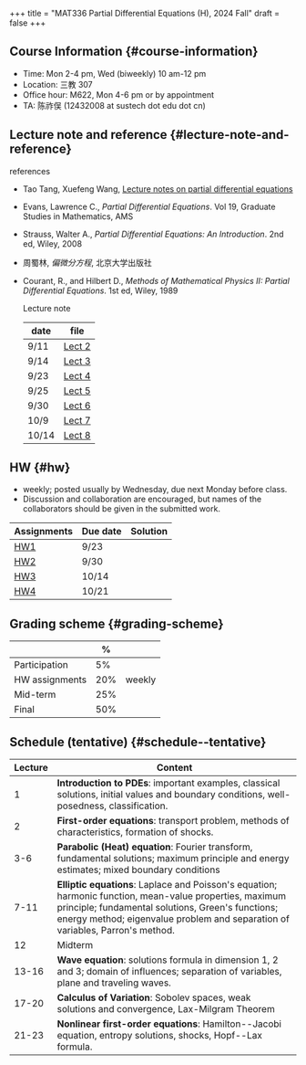 +++
title = "MAT336 Partial Differential Equations (H), 2024 Fall"
draft = false
+++

## Course Information {#course-information}

-   Time: Mon 2-4 pm, Wed (biweekly) 10 am-12 pm
-   Location: 三教 307
-   Office hour: M622, Mon 4-6 pm or by appointment
-   TA: 陈祚俣 (12432008 at sustech dot edu dot cn)


## Lecture note and reference {#lecture-note-and-reference}

references

-   Tao Tang, Xuefeng Wang, [Lecture notes on partial differential equations](./PDE-notes-TW.pdf)
-   Evans, Lawrence C.,  _Partial Differential Equations_. Vol 19, Graduate Studies in Mathematics, AMS
-   Strauss, Walter A., _Partial Differential Equations: An Introduction_. 2nd ed, Wiley, 2008
-   周蜀林, _偏微分方程_, 北京大学出版社
-   Courant, R., and Hilbert D., _Methods of Mathematical Physics II: Partial Differential Equations_. 1st ed, Wiley, 1989

    Lecture note

    | date  | file                  |
    |-------|-----------------------|
    | 9/11  | [Lect 2](./lect2.pdf) |
    | 9/14  | [Lect 3](./lect3.pdf) |
    | 9/23  | [Lect 4](./lect4.pdf) |
    | 9/25  | [Lect 5](./lect5.pdf) |
    | 9/30  | [Lect 6](./lect6.pdf) |
    | 10/9  | [Lect 7](./lect7.pdf) |
    | 10/14 | [Lect 8](./lect8.pdf) |


## HW {#hw}

-   weekly; posted usually by Wednesday, due next Monday before class.
-   Discussion and collaboration are encouraged, but names of the collaborators should be given in the submitted work.

| Assignments      | Due date | Solution |
|------------------|----------|----------|
| [HW1](./hw1.pdf) | 9/23     |          |
| [HW2](./hw2.pdf) | 9/30     |          |
| [HW3](./hw3.pdf) | 10/14    |          |
| [HW4](./hw4.pdf) | 10/21    |          |


## Grading scheme {#grading-scheme}

|                | %   |        |
|----------------|-----|--------|
| Participation  | 5%  |        |
| HW assignments | 20% | weekly |
| Mid-term       | 25% |        |
| Final          | 50% |        |


## Schedule (tentative) {#schedule--tentative}

| Lecture | Content                                                                                                                                                                                                                                        |
|---------|------------------------------------------------------------------------------------------------------------------------------------------------------------------------------------------------------------------------------------------------|
| 1       | **Introduction to PDEs**:  important examples, classical solutions, initial values and boundary conditions, well-posedness, classification.                                                                                                    |
| 2       | **First-order equations**:  transport problem, methods of characteristics, formation of shocks.                                                                                                                                                |
| 3-6     | **Parabolic (Heat) equation**: Fourier transform, fundamental solutions; maximum principle and energy estimates; mixed boundary conditions                                                                                                     |
| 7-11    | **Elliptic equations**: Laplace and Poisson's equation; harmonic function, mean-value properties, maximum principle; fundamental solutions, Green's functions; energy method; eigenvalue problem and separation of variables, Parron's method. |
| 12      | Midterm                                                                                                                                                                                                                                        |
| 13-16   | **Wave equation**: solutions formula in dimension 1, 2 and 3; domain of influences; separation of variables, plane and traveling waves.                                                                                                        |
| 17-20   | **Calculus of Variation**: Sobolev spaces, weak solutions and convergence, Lax-Milgram Theorem                                                                                                                                                 |
| 21-23   | **Nonlinear first-order equations**: Hamilton--Jacobi equation, entropy solutions, shocks, Hopf--Lax formula.                                                                                                                                  |
